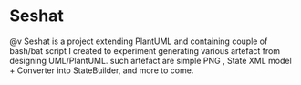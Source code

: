 # Seshat

@v Seshat is a project extending PlantUML and containing couple of bash/bat script I created to experiment generating various artefact from designing UML/PlantUML. such artefact are simple PNG , State XML model + Converter into StateBuilder, and more to come.
